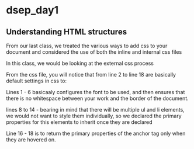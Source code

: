 # dsep_day1

## Understanding HTML structures

From our last class, we treated the various ways to add css to your document and considered the use of both the inline and internal css files

In this class, we would be looking at the external css process


From the css file, you will notice that from line 2 to line 18 are basically default settings in css to:

Lines 1 - 6 basicaaly configures the font to be used, and then ensures that there is no whitespace between your work and the border of the document.

lines 8 to 14 - bearing in mind that there will be multiple ul and li elements, we would not want to style them individually, so we declared the primary properties for this elements to inherit once they are declared

Line 16 - 18 is to return the primary properties of the anchor tag only when they are hovered on.